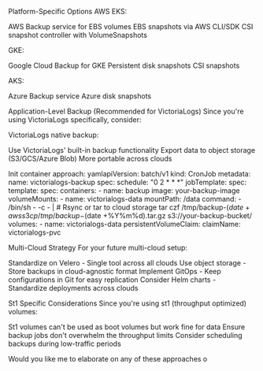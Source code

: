 Platform-Specific Options
AWS EKS:

AWS Backup service for EBS volumes
EBS snapshots via AWS CLI/SDK
CSI snapshot controller with VolumeSnapshots

GKE:

Google Cloud Backup for GKE
Persistent disk snapshots
CSI snapshots

AKS:

Azure Backup service
Azure disk snapshots

Application-Level Backup (Recommended for VictoriaLogs)
Since you're using VictoriaLogs specifically, consider:

VictoriaLogs native backup:

Use VictoriaLogs' built-in backup functionality
Export data to object storage (S3/GCS/Azure Blob)
More portable across clouds


Init container approach:
yamlapiVersion: batch/v1
kind: CronJob
metadata:
  name: victorialogs-backup
spec:
  schedule: "0 2 * * *"
  jobTemplate:
    spec:
      template:
        spec:
          containers:
          - name: backup
            image: your-backup-image
            volumeMounts:
            - name: victorialogs-data
              mountPath: /data
            command:
            - /bin/sh
            - -c
            - |
              # Rsync or tar to cloud storage
              tar czf /tmp/backup-$(date +%Y%m%d).tar.gz /data
              aws s3 cp /tmp/backup-$(date +%Y%m%d).tar.gz s3://your-backup-bucket/
          volumes:
          - name: victorialogs-data
            persistentVolumeClaim:
              claimName: victorialogs-pvc


Multi-Cloud Strategy
For your future multi-cloud setup:

Standardize on Velero - Single tool across all clouds
Use object storage - Store backups in cloud-agnostic format
Implement GitOps - Keep configurations in Git for easy replication
Consider Helm charts - Standardize deployments across clouds

St1 Specific Considerations
Since you're using st1 (throughput optimized) volumes:

St1 volumes can't be used as boot volumes but work fine for data
Ensure backup jobs don't overwhelm the throughput limits
Consider scheduling backups during low-traffic periods

Would you like me to elaborate on any of these approaches o

